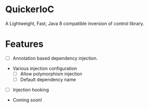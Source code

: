 # QuickerIoC
A Lightweight, Fast, Java 8 compatible inversion of control library.

# Features
- [ ] Annotation based dependency injection.
- Various injection configuration
  - [ ] Allow polymorphism injection
  - [ ] Default dependency name
- [ ] Injection hooking
- Coming soon!